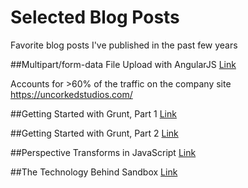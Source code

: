 # Selected Blog Posts
Favorite blog posts I've published in the past few years

##Multipart/form-data File Upload with AngularJS
[Link](http://www.uncorkedstudios.com/blog/multipartformdata-file-upload-with-angularjs/)

Accounts for >60% of the traffic on the company site https://uncorkedstudios.com/

##Getting Started with Grunt, Part 1
[Link](http://www.uncorkedstudios.com/blog/life-after-tusk-getting-started-with-gruntjs-part-1/)

##Getting Started with Grunt, Part 2
[Link](http://www.uncorkedstudios.com/blog/life-after-tusk-getting-started-with-gruntjs-part-2/)

##Perspective Transforms in JavaScript
[Link](https://www.uncorkedstudios.com/blog/perspective-transforms-in-javascript/)

##The Technology Behind Sandbox
[Link](https://www.uncorkedstudios.com/blog/the-technology-behind-sandbox/)


